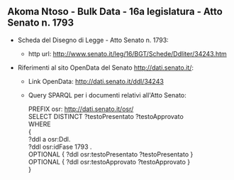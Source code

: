 ## Akoma Ntoso - Bulk Data - 16a legislatura - Atto Senato n. 1793 ##

* Scheda del Disegno di Legge - Atto Senato n. 1793:
	* http url: http://www.senato.it/leg/16/BGT/Schede/Ddliter/34243.htm

* Riferimenti al sito OpenData del Senato http://dati.senato.it/:
	* Link OpenData: http://dati.senato.it/ddl/34243
	* Query SPARQL per i documenti relativi all'Atto Senato:

        PREFIX osr: <http://dati.senato.it/osr/>  
		SELECT DISTINCT ?testoPresentato ?testoApprovato  
		WHERE  
		{  
		    ?ddl a osr:Ddl.  
		    ?ddl osr:idFase 1793 .  
		    OPTIONAL { ?ddl osr:testoPresentato ?testoPresentato }  
		    OPTIONAL { ?ddl osr:testoApprovato ?testoApprovato }  
		}
		